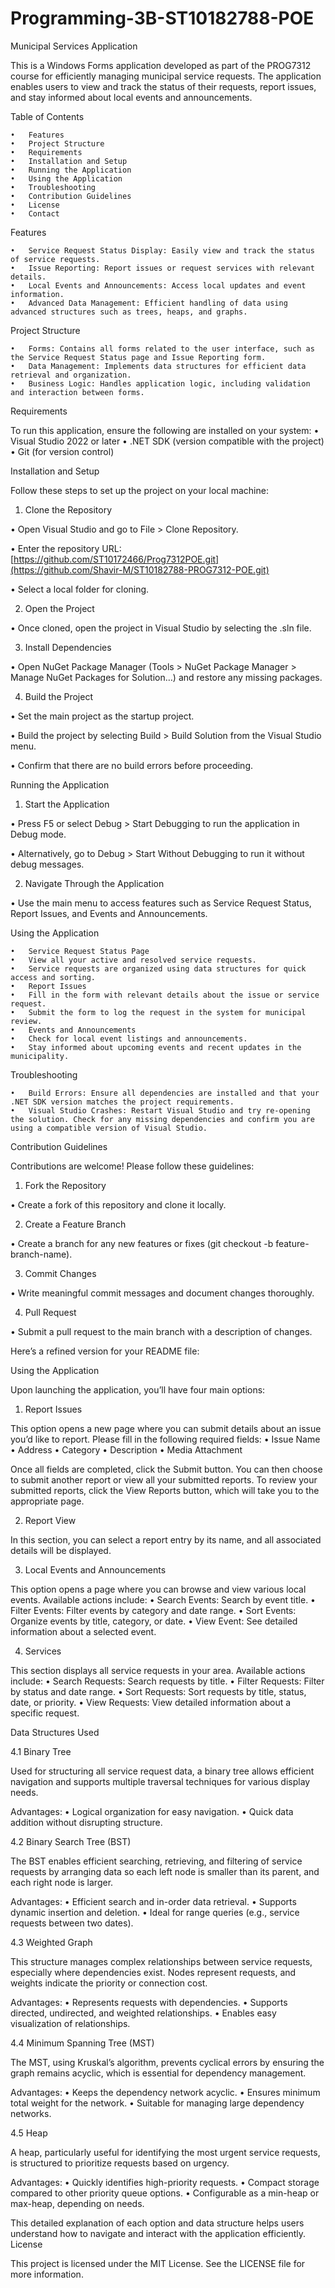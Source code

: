 # Programming-3B-ST10182788-POE

Municipal Services Application

This is a Windows Forms application developed as part of the PROG7312 course for efficiently managing municipal service requests. The application enables users to view and track the status of their requests, report issues, and stay informed about local events and announcements.

Table of Contents

	•	Features
	•	Project Structure
	•	Requirements
	•	Installation and Setup
	•	Running the Application
	•	Using the Application
	•	Troubleshooting
	•	Contribution Guidelines
	•	License
	•	Contact

Features

	•	Service Request Status Display: Easily view and track the status of service requests.
	•	Issue Reporting: Report issues or request services with relevant details.
	•	Local Events and Announcements: Access local updates and event information.
	•	Advanced Data Management: Efficient handling of data using advanced structures such as trees, heaps, and graphs.

Project Structure

	•	Forms: Contains all forms related to the user interface, such as the Service Request Status page and Issue Reporting form.
	•	Data Management: Implements data structures for efficient data retrieval and organization.
	•	Business Logic: Handles application logic, including validation and interaction between forms.

Requirements

To run this application, ensure the following are installed on your system:
	•	Visual Studio 2022 or later
	•	.NET SDK (version compatible with the project)
	•	Git (for version control)

Installation and Setup

Follow these steps to set up the project on your local machine:
1.	Clone the Repository
 
•	Open Visual Studio and go to File > Clone Repository.
 
•	Enter the repository URL: [https://github.com/ST10172466/Prog7312POE.git](https://github.com/Shavir-M/ST10182788-PROG7312-POE.git)

•	Select a local folder for cloning.
 
	
 2.	Open the Project
 
	
 •	Once cloned, open the project in Visual Studio by selecting the .sln file.
 
	
 3.	Install Dependencies
    
•	Open NuGet Package Manager (Tools > NuGet Package Manager > Manage NuGet Packages for Solution…) and restore any missing packages.
	
 4.	Build the Project
	
 •	Set the main project as the startup project.
	
 •	Build the project by selecting Build > Build Solution from the Visual Studio menu.
	
 •	Confirm that there are no build errors before proceeding.

Running the Application

1.	Start the Application
	
 •	Press F5 or select Debug > Start Debugging to run the application in Debug mode.
	
 •	Alternatively, go to Debug > Start Without Debugging to run it without debug messages.
 
2.	Navigate Through the Application

•	Use the main menu to access features such as Service Request Status, Report Issues, and Events and Announcements.

Using the Application

	•	Service Request Status Page
	•	View all your active and resolved service requests.
	•	Service requests are organized using data structures for quick access and sorting.
	•	Report Issues
	•	Fill in the form with relevant details about the issue or service request.
	•	Submit the form to log the request in the system for municipal review.
	•	Events and Announcements
	•	Check for local event listings and announcements.
	•	Stay informed about upcoming events and recent updates in the municipality.

Troubleshooting

	•	Build Errors: Ensure all dependencies are installed and that your .NET SDK version matches the project requirements.
	•	Visual Studio Crashes: Restart Visual Studio and try re-opening the solution. Check for any missing dependencies and confirm you are using a compatible version of Visual Studio.

Contribution Guidelines

Contributions are welcome! Please follow these guidelines:
1.	Fork the Repository

•	Create a fork of this repository and clone it locally.

2.	Create a Feature Branch

•	Create a branch for any new features or fixes (git checkout -b feature-branch-name).

3.	Commit Changes

•	Write meaningful commit messages and document changes thoroughly.

4.	Pull Request

•	Submit a pull request to the main branch with a description of changes.


Here’s a refined version for your README file:

Using the Application

Upon launching the application, you’ll have four main options:

1. Report Issues

This option opens a new page where you can submit details about an issue you’d like to report. Please fill in the following required fields:
•	Issue Name
•	Address
•	Category
•	Description
•	Media Attachment

Once all fields are completed, click the Submit button. You can then choose to submit another report or view all your submitted reports. To review your submitted reports, click the View Reports button, which will take you to the appropriate page.

2. Report View

In this section, you can select a report entry by its name, and all associated details will be displayed.

3. Local Events and Announcements

This option opens a page where you can browse and view various local events. Available actions include:
•	Search Events: Search by event title.
•	Filter Events: Filter events by category and date range.
•	Sort Events: Organize events by title, category, or date.
•	View Event: See detailed information about a selected event.

4. Services

This section displays all service requests in your area. Available actions include:
	•	Search Requests: Search requests by title.
	•	Filter Requests: Filter by status and date range.
	•	Sort Requests: Sort requests by title, status, date, or priority.
	•	View Requests: View detailed information about a specific request.

Data Structures Used

4.1 Binary Tree

Used for structuring all service request data, a binary tree allows efficient navigation and supports multiple traversal techniques for various display needs.

Advantages:
•	Logical organization for easy navigation.
•	Quick data addition without disrupting structure.

4.2 Binary Search Tree (BST)

The BST enables efficient searching, retrieving, and filtering of service requests by arranging data so each left node is smaller than its parent, and each right node is larger.

Advantages:
•	Efficient search and in-order data retrieval.
•	Supports dynamic insertion and deletion.
•	Ideal for range queries (e.g., service requests between two dates).

4.3 Weighted Graph

This structure manages complex relationships between service requests, especially where dependencies exist. Nodes represent requests, and weights indicate the priority or connection cost.

Advantages:
•	Represents requests with dependencies.
•	Supports directed, undirected, and weighted relationships.
•	Enables easy visualization of relationships.

4.4 Minimum Spanning Tree (MST)

The MST, using Kruskal’s algorithm, prevents cyclical errors by ensuring the graph remains acyclic, which is essential for dependency management.

Advantages:
	•	Keeps the dependency network acyclic.
	•	Ensures minimum total weight for the network.
	•	Suitable for managing large dependency networks.

4.5 Heap

A heap, particularly useful for identifying the most urgent service requests, is structured to prioritize requests based on urgency.

Advantages:
•	Quickly identifies high-priority requests.
•	Compact storage compared to other priority queue options.
•	Configurable as a min-heap or max-heap, depending on needs.

This detailed explanation of each option and data structure helps users understand how to navigate and interact with the application efficiently.
License

This project is licensed under the MIT License. See the LICENSE file for more information.

